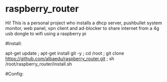 # raspberry_router

Hi! This is a personal project who installs a dhcp server, pushbullet system monitor, web panel, vpn client and ad-blocker to share internet from a 4g usb dongle to wifi using a raspberry pi

#Install:

apt-get update ; apt-get install git -y ; cd /root ; git clone https://github.com/albaedu/raspberry_router.git ; sh /root/raspberry_router/install.sh

#Config:
